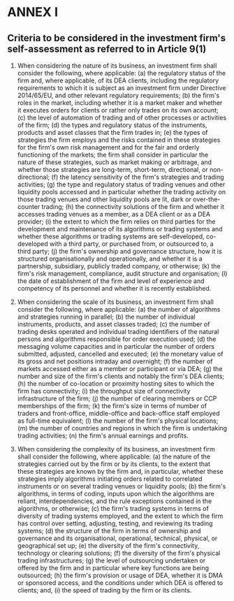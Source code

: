 # ANNEX I

## Criteria to be considered in the investment firm's self-assessment as referred to in Article 9(1)

1. When considering the nature of its business, an investment firm shall consider the following, where applicable: (a) the regulatory status of the firm and, where applicable, of its DEA clients, including the regulatory requirements to which it is subject as an investment firm under Directive 2014/65/EU, and other relevant regulatory requirements; (b) the firm's roles in the market, including whether it is a market maker and whether it executes orders for clients or rather only trades on its own account; (c) the level of automation of trading and of other processes or activities of the firm; (d) the types and regulatory status of the instruments, products and asset classes that the firm trades in; (e) the types of strategies the firm employs and the risks contained in these strategies for the firm's own risk management and for the fair and orderly functioning of the markets; the firm shall consider in particular the nature of these strategies, such as market making or arbitrage, and whether those strategies are long-term, short-term, directional, or non-directional; (f) the latency sensitivity of the firm's strategies and trading activities; (g) the type and regulatory status of trading venues and other liquidity pools accessed and in particular whether the trading activity on those trading venues and other liquidity pools are lit, dark or over-the-counter trading; (h) the connectivity solutions of the firm and whether it accesses trading venues as a member, as a DEA client or as a DEA provider; (i) the extent to which the firm relies on third parties for the development and maintenance of its algorithms or trading systems and whether these algorithms or trading systems are self-developed, co-developed with a third party, or purchased from, or outsourced to, a third party; (j) the firm's ownership and governance structure, how it is structured organisationally and operationally, and whether it is a partnership, subsidiary, publicly traded company, or otherwise; (k) the firm's risk management, compliance, audit structure and organisation; (l) the date of establishment of the firm and level of experience and competency of its personnel and whether it is recently established.

2. When considering the scale of its business, an investment firm shall consider the following, where applicable: (a) the number of algorithms and strategies running in parallel; (b) the number of individual instruments, products, and asset classes traded; (c) the number of trading desks operated and individual trading identifiers of the natural persons and algorithms responsible for order execution used; (d) the messaging volume capacities and in particular the number of orders submitted, adjusted, cancelled and executed; (e) the monetary value of its gross and net positions intraday and overnight; (f) the number of markets accessed either as a member or participant or via DEA; (g) the number and size of the firm's clients and notably the firm's DEA clients; (h) the number of co-location or proximity hosting sites to which the firm has connectivity; (i) the throughput size of connectivity infrastructure of the firm; (j) the number of clearing members or CCP memberships of the firm; (k) the firm's size in terms of number of traders and front-office, middle-office and back-office staff employed as full-time equivalent; (l) the number of the firm's physical locations; (m) the number of countries and regions in which the firm is undertaking trading activities; (n) the firm's annual earnings and profits.

3. When considering the complexity of its business, an investment firm shall consider the following, where applicable: (a) the nature of the strategies carried out by the firm or by its clients, to the extent that these strategies are known by the firm and, in particular, whether these strategies imply algorithms initiating orders related to correlated instruments or on several trading venues or liquidity pools; (b) the firm's algorithms, in terms of coding, inputs upon which the algorithms are reliant, interdependencies, and the rule exceptions contained in the algorithms, or otherwise; (c) the firm's trading systems in terms of diversity of trading systems employed, and the extent to which the firm has control over setting, adjusting, testing, and reviewing its trading systems; (d) the structure of the firm in terms of ownership and governance and its organisational, operational, technical, physical, or geographical set up; (e) the diversity of the firm's connectivity, technology or clearing solutions; (f) the diversity of the firm's physical trading infrastructures; (g) the level of outsourcing undertaken or offered by the firm and in particular where key functions are being outsourced; (h) the firm's provision or usage of DEA, whether it is DMA or sponsored access, and the conditions under which DEA is offered to clients; and, (i) the speed of trading by the firm or its clients.

